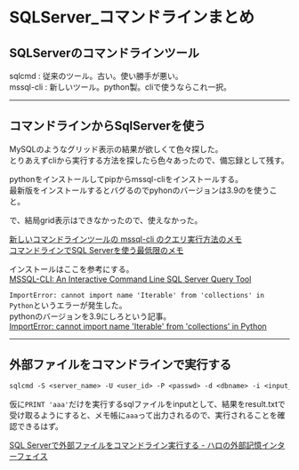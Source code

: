 # SQLServer_コマンドラインまとめ

## SQLServerのコマンドラインツール

sqlcmd : 従来のツール。古い。使い勝手が悪い。  
mssql-cli : 新しいツール。python製。cliで使うならこれ一択。  

---

## コマンドラインからSqlServerを使う

MySQLのようなグリッド表示の結果が欲しくて色々探した。  
とりあえずcliから実行する方法を探したら色々あったので、備忘録として残す。  

pythonをインストールしてpipからmssql-cliをインストールする。  
最新版をインストールするとバグるのでpyhonのバージョンは3.9のを使うこと。  

で、結局grid表示はできなかったので、使えなかった。  

[新しいコマンドラインツールの mssql-cli のクエリ実行方法のメモ](https://blog.engineer-memo.com/2017/12/24/%E6%96%B0%E3%81%97%E3%81%84%E3%82%B3%E3%83%9E%E3%83%B3%E3%83%89%E3%83%A9%E3%82%A4%E3%83%B3%E3%83%84%E3%83%BC%E3%83%AB%E3%81%AE-mssql-cli-%E3%81%AE%E3%82%AF%E3%82%A8%E3%83%AA%E5%AE%9F%E8%A1%8C%E6%96%B9/)  
[コマンドラインでSQL Serverを使う最低限のメモ](https://qiita.com/zaburo/items/6edf7c05c5d4f5e039eb)  

インストールはここを参考にする。  
[MSSQL-CLI: An Interactive Command Line SQL Server Query Tool](https://www.mytecbits.com/microsoft/sql-server/mssql-cli)  

`ImportError: cannot import name 'Iterable' from 'collections' in Python`というエラーが発生した。  
pythonのバージョンを3.9にしろという記事。  
[ImportError: cannot import name 'Iterable' from 'collections' in Python](https://stackoverflow.com/questions/72032032/importerror-cannot-import-name-iterable-from-collections-in-python)  

---

## 外部ファイルをコマンドラインで実行する

``` txt
sqlcmd -S <server_name> -U <user_id> -P <passwd> -d <dbname> -i <input_path> -u -o <output_path>
```

仮に`PRINT 'aaa'`だけを実行するsqlファイルをinputとして、結果をresult.txtで受け取るようにすると、メモ帳に`aaa`って出力されるので、実行されることを確認できるはず。  

[SQL Serverで外部ファイルをコマンドライン実行する - ハロの外部記憶インターフェイス](https://haronoid.hatenablog.com/entry/2018/02/09/141843)  
